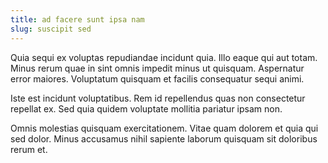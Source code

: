 ```yaml
---
title: ad facere sunt ipsa nam
slug: suscipit sed
---
```


Quia sequi ex voluptas repudiandae incidunt quia. Illo eaque qui aut totam. Minus rerum quae in sint omnis impedit minus ut quisquam. Aspernatur error maiores. Voluptatum quisquam et facilis consequatur sequi animi.

Iste est incidunt voluptatibus. Rem id repellendus quas non consectetur repellat ex. Sed quia quidem voluptate mollitia pariatur ipsam non.

Omnis molestias quisquam exercitationem. Vitae quam dolorem et quia qui sed dolor. Minus accusamus nihil sapiente laborum quisquam sit doloribus rerum et.
